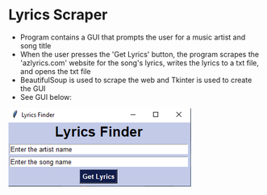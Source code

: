 # Lyrics Scraper
* Program contains a GUI that prompts the user for a music artist and song title
* When the user presses the 'Get Lyrics' button, the program scrapes the 'azlyrics.com' website for the song's lyrics, writes the lyrics to a txt file, and opens the txt file
* BeautifulSoup is used to scrape the web and Tkinter is used to create the GUI
* See GUI below:

![](images/01.PNG)
